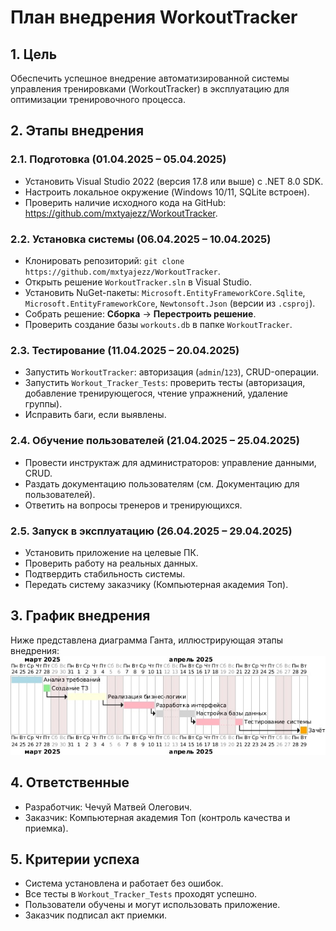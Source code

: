 # План внедрения WorkoutTracker

## 1. Цель
Обеспечить успешное внедрение автоматизированной системы управления тренировками (WorkoutTracker) в эксплуатацию для оптимизации тренировочного процесса.

## 2. Этапы внедрения
### 2.1. Подготовка (01.04.2025 – 05.04.2025)
- Установить Visual Studio 2022 (версия 17.8 или выше) с .NET 8.0 SDK.
- Настроить локальное окружение (Windows 10/11, SQLite встроен).
- Проверить наличие исходного кода на GitHub: https://github.com/mxtyajezz/WorkoutTracker.

### 2.2. Установка системы (06.04.2025 – 10.04.2025)
- Клонировать репозиторий: `git clone https://github.com/mxtyajezz/WorkoutTracker`.
- Открыть решение `WorkoutTracker.sln` в Visual Studio.
- Установить NuGet-пакеты: `Microsoft.EntityFrameworkCore.Sqlite`, `Microsoft.EntityFrameworkCore`, `Newtonsoft.Json` (версии из `.csproj`).
- Собрать решение: **Сборка** → **Перестроить решение**.
- Проверить создание базы `workouts.db` в папке `WorkoutTracker`.

### 2.3. Тестирование (11.04.2025 – 20.04.2025)
- Запустить `WorkoutTracker`: авторизация (`admin`/`123`), CRUD-операции.
- Запустить `Workout_Tracker_Tests`: проверить тесты (авторизация, добавление тренирующегося, чтение упражнений, удаление группы).
- Исправить баги, если выявлены.

### 2.4. Обучение пользователей (21.04.2025 – 25.04.2025)
- Провести инструктаж для администраторов: управление данными, CRUD.
- Раздать документацию пользователям (см. Документацию для пользователей).
- Ответить на вопросы тренеров и тренирующихся.

### 2.5. Запуск в эксплуатацию (26.04.2025 – 29.04.2025)
- Установить приложение на целевые ПК.
- Проверить работу на реальных данных.
- Подтвердить стабильность системы.
- Передать систему заказчику (Компьютерная академия Топ).

## 3. График внедрения
Ниже представлена диаграмма Ганта, иллюстрирующая этапы внедрения:
![Диаграмма Ганта](WorkoutTracker/Диаграммы/Диаграмма_Ганта.jpg)

## 4. Ответственные
- Разработчик: Чечуй Матвей Олегович.
- Заказчик: Компьютерная академия Топ (контроль качества и приемка).

## 5. Критерии успеха
- Система установлена и работает без ошибок.
- Все тесты в `Workout_Tracker_Tests` проходят успешно.
- Пользователи обучены и могут использовать приложение.
- Заказчик подписал акт приемки.